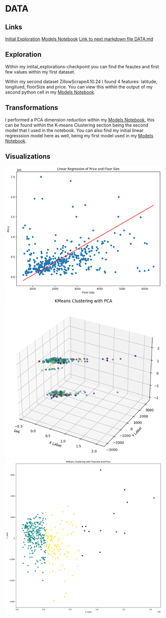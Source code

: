 # DATA

## Links
[Initial Exploration](.ipynb_checkpoints\initial_exploration-checkpoint.ipynb)
[Models Notebook](Models.ipynb)
[Link to next markdown file DATA.md](ANALYSIS.md)


## Exploration
Within my intital_explorations-checkpoint you can find the feautes and first few values within my first dataset.

Within my second dataset ZillowScrape4.10.24 I found 4 features: latitude, longitued, floorSize and price. You can view this within the output of my second python cell in my [Models Notebook](Notebooks\Models.ipynb).


## Transformations
I performed a PCA dimension reduction within my [Models Notebook](Notebooks\Models.ipynb), this can be found within the K-means Clustering section being the second model that I used in the notebook. You can also find my initial linear regresssion model here as well, being my first model used in my [Models Notebook](Notebooks\Models.ipynb).

## Visualizations
![Linear Regrssion](Visualizations\LinearRegression.png)\
![K-means 3d using PCA](Visualizations\K-means3d.png)\
![K-means 2d](Visualizations\K-means2d.png)